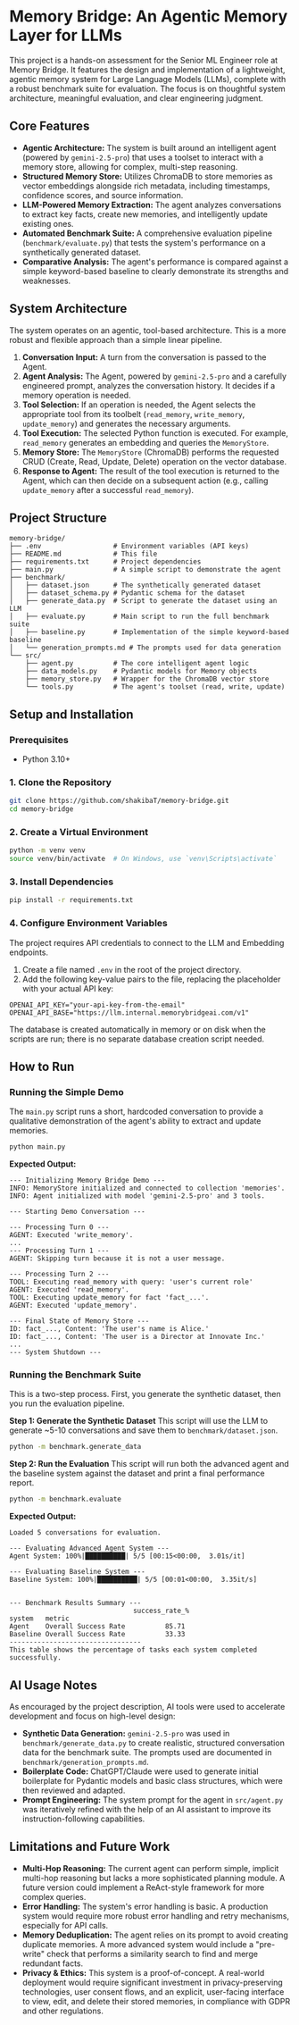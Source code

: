 # Memory Bridge: An Agentic Memory Layer for LLMs

This project is a hands-on assessment for the Senior ML Engineer role at Memory Bridge. It features the design and implementation of a lightweight, agentic memory system for Large Language Models (LLMs), complete with a robust benchmark suite for evaluation. The focus is on thoughtful system architecture, meaningful evaluation, and clear engineering judgment.

## Core Features
*   **Agentic Architecture:** The system is built around an intelligent agent (powered by `gemini-2.5-pro`) that uses a toolset to interact with a memory store, allowing for complex, multi-step reasoning.
*   **Structured Memory Store:** Utilizes ChromaDB to store memories as vector embeddings alongside rich metadata, including timestamps, confidence scores, and source information.
*   **LLM-Powered Memory Extraction:** The agent analyzes conversations to extract key facts, create new memories, and intelligently update existing ones.
*   **Automated Benchmark Suite:** A comprehensive evaluation pipeline (`benchmark/evaluate.py`) that tests the system's performance on a synthetically generated dataset.
*   **Comparative Analysis:** The agent's performance is compared against a simple keyword-based baseline to clearly demonstrate its strengths and weaknesses.

## System Architecture

The system operates on an agentic, tool-based architecture. This is a more robust and flexible approach than a simple linear pipeline.

1.  **Conversation Input:** A turn from the conversation is passed to the Agent.
2.  **Agent Analysis:** The Agent, powered by `gemini-2.5-pro` and a carefully engineered prompt, analyzes the conversation history. It decides if a memory operation is needed.
3.  **Tool Selection:** If an operation is needed, the Agent selects the appropriate tool from its toolbelt (`read_memory`, `write_memory`, `update_memory`) and generates the necessary arguments.
4.  **Tool Execution:** The selected Python function is executed. For example, `read_memory` generates an embedding and queries the `MemoryStore`.
5.  **Memory Store:** The `MemoryStore` (ChromaDB) performs the requested CRUD (Create, Read, Update, Delete) operation on the vector database.
6.  **Response to Agent:** The result of the tool execution is returned to the Agent, which can then decide on a subsequent action (e.g., calling `update_memory` after a successful `read_memory`).

## Project Structure
```
memory-bridge/
├── .env                  # Environment variables (API keys)
├── README.md             # This file
├── requirements.txt      # Project dependencies
├── main.py               # A simple script to demonstrate the agent
├── benchmark/
│   ├── dataset.json      # The synthetically generated dataset
│   ├── dataset_schema.py # Pydantic schema for the dataset
│   ├── generate_data.py  # Script to generate the dataset using an LLM
│   ├── evaluate.py       # Main script to run the full benchmark suite
│   ├── baseline.py       # Implementation of the simple keyword-based baseline
│   └── generation_prompts.md # The prompts used for data generation
└── src/
    ├── agent.py          # The core intelligent agent logic
    ├── data_models.py    # Pydantic models for Memory objects
    ├── memory_store.py   # Wrapper for the ChromaDB vector store
    └── tools.py          # The agent's toolset (read, write, update)
```

## Setup and Installation

### Prerequisites
*   Python 3.10+

### 1. Clone the Repository
```bash
git clone https://github.com/shakibaT/memory-bridge.git
cd memory-bridge
```

### 2. Create a Virtual Environment
```bash
python -m venv venv
source venv/bin/activate  # On Windows, use `venv\Scripts\activate`
```

### 3. Install Dependencies
```bash
pip install -r requirements.txt
```

### 4. Configure Environment Variables
The project requires API credentials to connect to the LLM and Embedding endpoints.

1.  Create a file named `.env` in the root of the project directory.
2.  Add the following key-value pairs to the file, replacing the placeholder with your actual API key:

```env
OPENAI_API_KEY="your-api-key-from-the-email"
OPENAI_API_BASE="https://llm.internal.memorybridgeai.com/v1"
```
The database is created automatically in memory or on disk when the scripts are run; there is no separate database creation script needed.

## How to Run

### Running the Simple Demo
The `main.py` script runs a short, hardcoded conversation to provide a qualitative demonstration of the agent's ability to extract and update memories.

```bash
python main.py
```

**Expected Output:**
```
--- Initializing Memory Bridge Demo ---
INFO: MemoryStore initialized and connected to collection 'memories'.
INFO: Agent initialized with model 'gemini-2.5-pro' and 3 tools.

--- Starting Demo Conversation ---

--- Processing Turn 0 ---
AGENT: Executed 'write_memory'.
...
--- Processing Turn 1 ---
AGENT: Skipping turn because it is not a user message.

--- Processing Turn 2 ---
TOOL: Executing read_memory with query: 'user's current role'
AGENT: Executed 'read_memory'.
TOOL: Executing update_memory for fact 'fact_...'.
AGENT: Executed 'update_memory'.

--- Final State of Memory Store ---
ID: fact_..., Content: 'The user's name is Alice.'
ID: fact_..., Content: 'The user is a Director at Innovate Inc.'
...
--- System Shutdown ---
```

### Running the Benchmark Suite
This is a two-step process. First, you generate the synthetic dataset, then you run the evaluation pipeline.

**Step 1: Generate the Synthetic Dataset**
This script will use the LLM to generate ~5-10 conversations and save them to `benchmark/dataset.json`.

```bash
python -m benchmark.generate_data
```

**Step 2: Run the Evaluation**
This script will run both the advanced agent and the baseline system against the dataset and print a final performance report.

```bash
python -m benchmark.evaluate
```

**Expected Output:**
```
Loaded 5 conversations for evaluation.

--- Evaluating Advanced Agent System ---
Agent System: 100%|██████████| 5/5 [00:15<00:00,  3.01s/it]

--- Evaluating Baseline System ---
Baseline System: 100%|██████████| 5/5 [00:01<00:00,  3.35it/s]


--- Benchmark Results Summary ---
                               success_rate_%
system   metric
Agent    Overall Success Rate          85.71
Baseline Overall Success Rate          33.33
---------------------------------
This table shows the percentage of tasks each system completed successfully.
```

## AI Usage Notes

As encouraged by the project description, AI tools were used to accelerate development and focus on high-level design:
*   **Synthetic Data Generation:** `gemini-2.5-pro` was used in `benchmark/generate_data.py` to create realistic, structured conversation data for the benchmark suite. The prompts used are documented in `benchmark/generation_prompts.md`.
*   **Boilerplate Code:** ChatGPT/Claude were used to generate initial boilerplate for Pydantic models and basic class structures, which were then reviewed and adapted.
*   **Prompt Engineering:** The system prompt for the agent in `src/agent.py` was iteratively refined with the help of an AI assistant to improve its instruction-following capabilities.

## Limitations and Future Work
*   **Multi-Hop Reasoning:** The current agent can perform simple, implicit multi-hop reasoning but lacks a more sophisticated planning module. A future version could implement a ReAct-style framework for more complex queries.
*   **Error Handling:** The system's error handling is basic. A production system would require more robust error handling and retry mechanisms, especially for API calls.
*   **Memory Deduplication:** The agent relies on its prompt to avoid creating duplicate memories. A more advanced system would include a "pre-write" check that performs a similarity search to find and merge redundant facts.
*   **Privacy & Ethics:** This system is a proof-of-concept. A real-world deployment would require significant investment in privacy-preserving technologies, user consent flows, and an explicit, user-facing interface to view, edit, and delete their stored memories, in compliance with GDPR and other regulations.